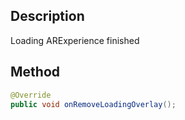 ## Description
Loading ARExperience finished

## Method
```java
@Override
public void onRemoveLoadingOverlay();
```